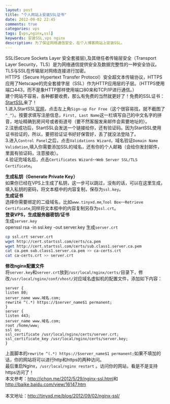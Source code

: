 ```yaml
---
layout: post
title: "个人网站上安装SSL证书"
date: 2012-09-02 22:45
comments: true
categories: vps
tags: [vps,nginx,ssl]
keywords: 安装SSL,vps nginx
description: 为了保证网络通信安全，在个人博客网站上安装SSL。
---
```

SSL(Secure Sockets Layer 安全套接层),及其继任者传输层安全（Transport Layer Security，TLS）是为网络通信提供安全及数据完整性的一种安全协议。TLS与SSL在传输层对网络连接进行加密。     
HTTPS（Secure Hypertext Transfer Protocol）安全超文本传输协议，HTTPS应用了Netscape的完全套接字层（SSL）作为HTTP应用层的子层。（HTTPS使用端口443，而不是象HTTP那样使用端口80来和TCP/IP进行通信。）     
建个网站不容易，各种都要收费，那么有免费的当然就更好了！免费的SSL证书：[StartSSL](https://www.startssl.com/)来了！   
1.进入StartSSL[官网](https://www.startssl.com/)，点击左上角`Sign-up For Free`（这个很容易找，就不截图了`^_^`）。按要求填写注册信息，`First, Last Name`这一栏填写自己的中文名字的拼音，地址精确到房间号或者街道号（要不然客服发来邮件会索要地址的）。   
2.注册成功后，StartSSL会发送一个链接给你，还有验证码。因为StartSSL使用证书验证的，所以，要把验证证书好好保管好，丢了就没法登陆了。   
3.进入`Control Panel`之后，点击`Validations Wizard`，域名验证`Domain Name Validation`,填入你需要添加SSL的域名，还有你的个人邮箱（会给你发封邮件，里面有验证码，注意接收）。   
4.验证完域名后，点击`Certificates Wizard`--`Web Server SSL/TLS Certificate`。    
<!--more-->
**生成私钥（Generate Private Key）**   
如果你已经在VPS上生成了私钥，这一步可以跳过，没有的话，可以在这里生成，填入私钥的密码，将文本框中的内容复制，保存为`ssl.key`。   
**生成证书**    
选择你需要绑定的二级域名，比如`www.tinyxd.me`,`Tool Box`--`Retrieve Certificate`,同样将文本框中的内容复制另存为`ssl.crt`。    
**登录VPS，生成服务器密钥/证书**    
生成`server.key`   
	openssl rsa -in ssl.key -out server.key
生成`server.crt`    
``` bash
cp ssl.crt server.crt
wget http://cert.startssl.com/certs/ca.pem
wget http://cert.startssl.com/certs/sub.class1.server.ca.pem
cat ca.pem sub.class1.server.ca.pem >> ca-certs.crt
cat ca-certs.crt >> server.crt
```
**修改nginx配置文件**    
将`server.key`和`server.crt`放到`/usr/local/nginx/certs/`目录下，修改`/usr/local/nginx/conf/vhost/`对应域名虚拟机的配置文件，添加如下内容：   
```
server {
listen 80;
server_name www.域名.com;
rewrite ^(.*) https://$server_name$1 permanent;
}
server {
listen 443;
server_name www.域名.com;
root /home/www;
ssl on;
ssl_certificate /usr/local/nginx/certs/server.crt;
ssl_certificate_key /usr/local/nginx/certs/server.key;
}
```
上面脚本的`rewrite ^(.*) https://$server_name$1 permanent;`如果不填加的话，你的网站将可以进行http和https的两种访问。    
最后重启Nginx，`/usr/local/nginx restart` 。访问你的网站，看是不是支持https访问了！   
本文参考：<http://ichon.me/2012/5/29/nginx-ssl.html>和<http://baike.baidu.com/view/16147.htm>   
<br />
本文地址：<http://tinyxd.me/blog/2012/09/02/nginx-ssl/>    
